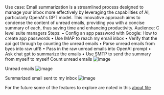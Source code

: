 Use case: Email summarization is a streamlined process designed to manage your inbox more effectively by leveraging the capabilities of AI, particularly OpenAI's GPT model. This innovative approach aims to condense the content of unread emails, providing you with a concise summary of each, thus saving time and enhancing productivity.
Audience: C level suite managers
Steps:
•	Config an app password with Google: How to create app passwords
•	Use IMAP to reach my email inbox
•	Verify that the api got through by counting the unread emails
•	Parse unread emails from byes into raw utf8
•	Pass in the raw unread emails into OpenAI prompt
•	Ask chat gpt to summarize the emails 
•	Use SMTP to send the summary from myself to myself 
Count unread emails
![image](https://github.com/user-attachments/assets/24aef777-d77a-4567-b1e6-4b7d027a1b00)

Unread emails
![image](https://github.com/user-attachments/assets/e8085ab7-6cd5-4735-9a88-cb04339ea267)

Summarized email sent to my inbox
![image](https://github.com/user-attachments/assets/88d8ce0b-132e-4655-8865-da723f52d3ba)

For the future some of the features to explore are noted in this [about file](Summarization/Email/about.pdf)
